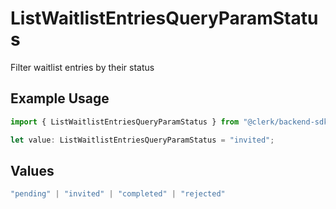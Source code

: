 # ListWaitlistEntriesQueryParamStatus

Filter waitlist entries by their status

## Example Usage

```typescript
import { ListWaitlistEntriesQueryParamStatus } from "@clerk/backend-sdk/models/operations";

let value: ListWaitlistEntriesQueryParamStatus = "invited";
```

## Values

```typescript
"pending" | "invited" | "completed" | "rejected"
```